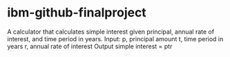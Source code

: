 # ibm-github-finalproject
A calculator that calculates simple interest given principal, annual rate of interest, and time period in years.  Input: p, principal amount t, time period in years r, annual rate of interest Output simple interest = ptr
